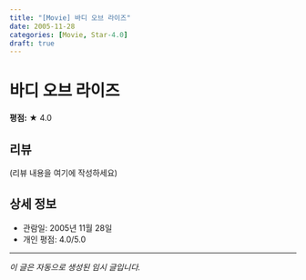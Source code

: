 ```yaml
---
title: "[Movie] 바디 오브 라이즈"
date: 2005-11-28
categories: [Movie, Star-4.0]
draft: true
---
```


# 바디 오브 라이즈

**평점:** ★ 4.0

## 리뷰

(리뷰 내용을 여기에 작성하세요)

## 상세 정보

- 관람일: 2005년 11월 28일
- 개인 평점: 4.0/5.0

---

*이 글은 자동으로 생성된 임시 글입니다.*
